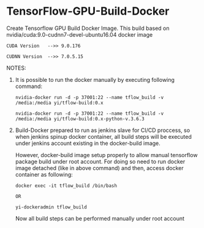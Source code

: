 # TensorFlow-GPU-Build-Docker
Create Tensorflow GPU Build Docker Image. This build based on nvidia/cuda:9.0-cudnn7-devel-ubuntu16.04 docker image
```
CUDA Version   -->> 9.0.176

CUDNN Version  -->> 7.0.5.15
```

NOTES:

1. It is possible to run the docker manually by executing following command:
   ``` 
   nvidia-docker run -d -p 37001:22 --name tflow_build -v /media:/media yi/tflow-build:0.x
   
   nvidia-docker run -d -p 37001:22 --name tflow_build -v /media:/media yi/tflow-build:0.x-python-v.3.6.3
   ```

2. Build-Docker prepared to run as jenkins slave for CI/CD proccess, so when jenkins spinup docker container,
   all build steps will be executed under jenkins account existing in the docker-build image.

   However, docker-build image setup properly to allow manual tensorflow package build under root account.
   For doing so need to run docker image detached (like in above command) and then, access docker container as following:
   ```
   docker exec -it tflow_build /bin/bash
   
   OR
   
   yi-dockeradmin tflow_build
   ```

   Now all build steps can be performed manually under root account
   
